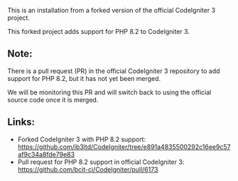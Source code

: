 This is an installation from a forked version of the official CodeIgniter 3 project.

This forked project adds support for PHP 8.2 to CodeIgniter 3.

## Note:
There is a pull request (PR) in the official CodeIgniter 3 repository to add support for PHP 8.2, but it has not yet been merged.

We will be monitoring this PR and will switch back to using the official source code once it is merged.

## Links:
* Forked CodeIgniter 3 with PHP 8.2 support: https://github.com/ib3ltd/CodeIgniter/tree/e891a4835500292c16ee9c57af9c34a8fde79e83
* Pull request for PHP 8.2 support in official CodeIgniter 3: https://github.com/bcit-ci/CodeIgniter/pull/6173
